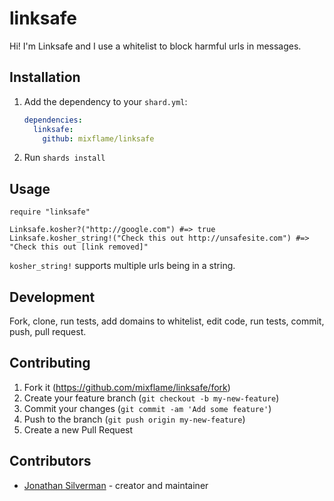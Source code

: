 # linksafe

Hi! I'm Linksafe and I use a whitelist to block harmful urls in messages.

## Installation

1. Add the dependency to your `shard.yml`:

   ```yaml
   dependencies:
     linksafe:
       github: mixflame/linksafe
   ```

2. Run `shards install`

## Usage

```crystal
require "linksafe"
```

```crystal
Linksafe.kosher?("http://google.com") #=> true
Linksafe.kosher_string!("Check this out http://unsafesite.com") #=> "Check this out [link removed]"
```

`kosher_string!` supports multiple urls being in a string.

## Development

Fork, clone, run tests, add domains to whitelist, edit code, run tests, commit, push, pull request.

## Contributing

1. Fork it (<https://github.com/mixflame/linksafe/fork>)
2. Create your feature branch (`git checkout -b my-new-feature`)
3. Commit your changes (`git commit -am 'Add some feature'`)
4. Push to the branch (`git push origin my-new-feature`)
5. Create a new Pull Request

## Contributors

- [Jonathan Silverman](https://github.com/mixflame) - creator and maintainer
